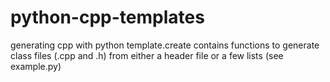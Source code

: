# python-cpp-templates
generating cpp with python
template.create contains functions to generate class files (.cpp and .h) from either a header file or a few lists (see example.py)
